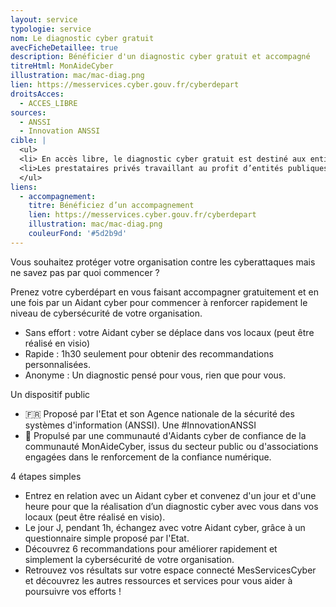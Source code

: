 ```yaml
---
layout: service
typologie: service
nom: Le diagnostic cyber gratuit
avecFicheDetaillee: true
description: Bénéficier d'un diagnostic cyber gratuit et accompagné
titreHtml: MonAideCyber
illustration: mac/mac-diag.png
lien: https://messervices.cyber.gouv.fr/cyberdepart
droitsAcces:
  - ACCES_LIBRE
sources:
  - ANSSI
  - Innovation ANSSI
cible: |
  <ul>
  <li> En accès libre, le diagnostic cyber gratuit est destiné aux entités publiques et privées en France souhaitant mettre en oeuvre une première démarche de cybersécurité. Le diagnostic n'est pas adapté aux particuliers et micro-entreprises. </li>
  <li>Les prestataires privés travaillant au profit d’entités publiques.</li>
  </ul>
liens:
  - accompagnement:
    titre: Bénéficiez d’un accompagnement
    lien: https://messervices.cyber.gouv.fr/cyberdepart
    illustration: mac/mac-diag.png
    couleurFond: '#5d2b9d'
---
```


Vous souhaitez protéger votre organisation contre les cyberattaques mais ne savez pas par quoi commencer ?

Prenez votre cyberdépart en vous faisant accompagner gratuitement et en une fois par un Aidant cyber pour commencer à renforcer rapidement le niveau de cybersécurité de votre organisation.

<ul>
  <li>Sans effort : votre Aidant cyber se déplace dans vos locaux (peut être réalisé en visio)</li>
  <li>Rapide : 1h30 seulement pour obtenir des recommandations personnalisées.</li>
  <li>Anonyme : Un diagnostic pensé pour vous, rien que pour vous.</li>
</ul>

Un dispositif public

<ul>
  <li>🇫🇷 Proposé par l'Etat et son Agence nationale de la sécurité des systèmes d'information (ANSSI). Une #InnovationANSSI </li>
  <li>🚀 Propulsé par une communauté d'Aidants cyber de confiance de la communauté MonAideCyber, issus du secteur public ou d'associations engagées dans le renforcement de la confiance numérique.</li>
</ul>

4 étapes simples

<ul>
  <li>Entrez en relation avec un Aidant cyber et convenez d'un jour et d'une heure pour que la réalisation d’un diagnosti﻿c cyber avec vous dans vos locaux (peut être réalisé en visio).</li>
  <li>Le jour J, pendant 1h, échangez avec votre Aidant cyber, grâce à un questionnaire simple proposé par l'Etat.</li>
  <li>Découvrez 6 recommandations pour améliorer rapidement et simplement la cybersécurité de votre organisation.</li>
  <li>Retrouvez vos résultats sur votre espace connecté MesServicesCyber et découvrez les autres ressources et services pour vous aider à poursuivre vos efforts !</li>
</ul>
